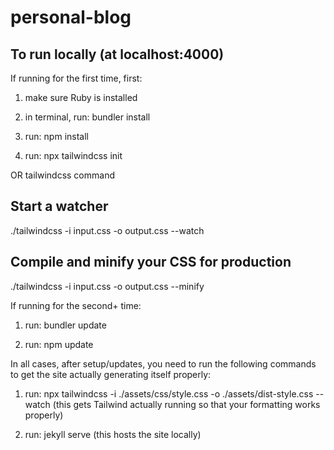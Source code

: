 # personal-blog

## To run locally (at localhost:4000)

If running for the first time, first:

1. make sure Ruby is installed

2. in terminal, run: bundler install

3. run: npm install

4. run: npx tailwindcss init

OR tailwindcss command

## Start a watcher

./tailwindcss -i input.css -o output.css --watch

## Compile and minify your CSS for production

./tailwindcss -i input.css -o output.css --minify

If running for the second+ time:

1. run: bundler update

2. run: npm update

In all cases, after setup/updates, you need to run the following commands to get the site actually generating itself properly:

1. run:
   npx tailwindcss -i ./assets/css/style.css -o ./assets/dist-style.css --watch (this gets Tailwind actually running so that your formatting works properly)

2. run:
   jekyll serve (this hosts the site locally)
